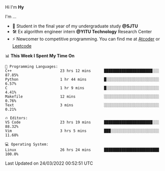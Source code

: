 Hi I'm **Hy**

I'm ...
- 🌱 Student in the final year of my undergraduate study **@SJTU**
- 🛠️ Ex algorithm engineer intern **@YITU Technology** Research Center
- ⚡ Newcomer to competitive programming. You can find me at [Atcoder](https://atcoder.jp/users/Hy3) or [Leetcode](https://leetcode-cn.com/u/_hy3/)


<!--START_SECTION:waka-->
📊 **This Week I Spent My Time On** 

```text
💬 Programming Languages: 
C++                      23 hrs 12 mins      ██████████████████████░░░   87.85% 
Python                   1 hr 44 mins        █░░░░░░░░░░░░░░░░░░░░░░░░   6.57% 
C                        1 hr 9 mins         █░░░░░░░░░░░░░░░░░░░░░░░░   4.41% 
Makefile                 12 mins             ░░░░░░░░░░░░░░░░░░░░░░░░░   0.76% 
Text                     3 mins              ░░░░░░░░░░░░░░░░░░░░░░░░░   0.21%

🔥 Editors: 
VS Code                  23 hrs 19 mins      ██████████████████████░░░   88.32% 
Vim                      3 hrs 5 mins        ███░░░░░░░░░░░░░░░░░░░░░░   11.68%

💻 Operating System: 
Linux                    26 hrs 24 mins      █████████████████████████   100.0%

```


 Last Updated on 24/03/2022 00:52:51 UTC
<!--END_SECTION:waka-->

